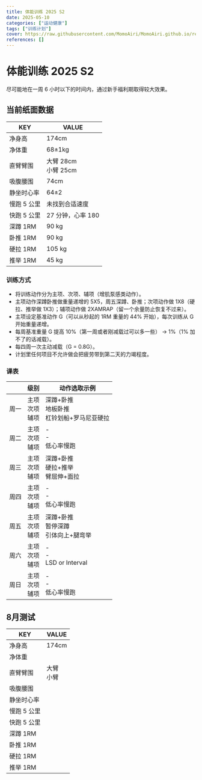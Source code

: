 ```yaml
---
title: 体能训练 2025 S2
date: 2025-05-10
categories: ["运动健康"]
tags: ["训练计划"]
cover: https://raw.githubusercontent.com/MomoAiri/MomoAiri.github.io/refs/heads/dev/resource/%E3%83%97%E3%83%AD%E3%82%B8%E3%82%A7%E3%82%AF%E3%83%88%E3%82%BB%E3%82%AB%E3%82%A4%20%E3%82%AB%E3%83%A9%E3%83%95%E3%83%AB%E3%82%B9%E3%83%86%E3%83%BC%E3%82%B8%EF%BC%81%20feat.%20%E5%88%9D%E9%9F%B3%E3%83%9F%E3%82%AF/1149b.webp
references: []
---
```


# 体能训练 2025 S2

尽可能地在一周 6 小时以下的时间内，通过新手福利期取得较大效果。

## 当前纸面数据

| KEY | VALUE |
| - | - |
| 净身高 | 174cm |
| 净体重 | 68±1kg |
| 直臂臂围 | 大臂 28cm<br>小臂 25cm |
| 吸腹腰围 | 74cm |
| 静坐时心率 | 64±2 |
| 慢跑 5 公里 | 未找到合适速度 |
| 快跑 5 公里 | 27 分钟，心率 180 |
| 深蹲 1RM | 90 kg |
| 卧推 1RM | 90 kg |
| 硬拉 1RM | 105 kg |
| 推举 1RM | 45 kg |

### 训练方式

- 将训练动作分为主项、次项、辅项（增肌泵感类动作）。
- 主项动作深蹲卧推做重量递增的 5X5，周五深蹲、卧推；次项动作做 1X8（硬拉、推举做 1X3）；辅项动作做 2XAMRAP（留一个余量防止恢复不过来）。
- 主项设定基准动作 G（可以从秒起的 1RM 重量的 44% 开始），每次训练从 G 开始重量递增。
- 每周基准重量 G 提高 10%（第一周或者刚减载过可以多一些） -> 1%（1% 加不了的话减载）。
- 每四周一次主动减载（G = 0.8G）。
- 计划里任何项目不允许做会把疲劳带到第二天的力竭程度。

### 课表

|      | 级别 | 动作选取示例 |
| - | - | - |
| 周一 | 主项<br>次项<br>辅项 | 深蹲+卧推<br>地板卧推<br>杠铃划船+罗马尼亚硬拉 |
| 周二 | 主项<br>次项<br>辅项 | -<br>-<br>低心率慢跑 |
| 周三 | 主项<br>次项<br>辅项 | 深蹲+卧推<br>硬拉+推举<br>臂屈伸+面拉 |
| 周四 | 主项<br>次项<br>辅项 | -<br>-<br>低心率慢跑 |
| 周五 | 主项<br>次项<br>辅项 | 深蹲+卧推<br>暂停深蹲<br>引体向上+腿弯举 |
| 周六 | 主项<br>次项<br>辅项 | -<br>-<br>LSD or Interval |
| 周日 | 主项<br>次项<br>辅项 | -<br>-<br>低心率慢跑 |

## 8月测试

| KEY | VALUE |
| - | - |
| 净身高 | 174cm |
| 净体重 |  |
| 直臂臂围 | 大臂 <br>小臂  |
| 吸腹腰围 |  |
| 静坐时心率 |  |
| 慢跑 5 公里 |  |
| 快跑 5 公里 |  |
| 深蹲 1RM |  |
| 卧推 1RM |  |
| 硬拉 1RM |  |
| 推举 1RM |  |

